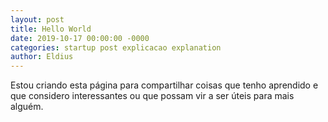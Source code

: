 ```yaml
---
layout: post
title: Hello World
date: 2019-10-17 00:00:00 -0000
categories: startup post explicacao explanation
author: Eldius
---
```


Estou criando esta página para compartilhar coisas que tenho aprendido e que considero
interessantes ou que possam vir a ser úteis para mais alguém.
